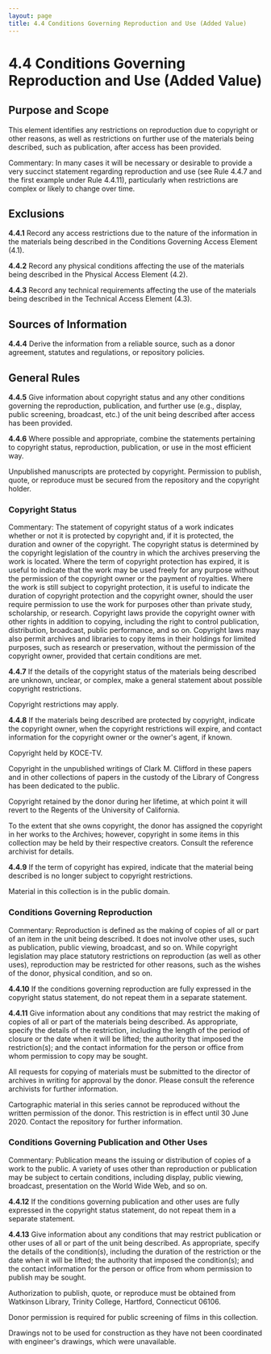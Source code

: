 ```yaml
---
layout: page
title: 4.4 Conditions Governing Reproduction and Use (Added Value)
---
```

# 4.4 Conditions Governing Reproduction and Use (Added Value)

## Purpose and Scope

This element identifies any restrictions on reproduction due to copyright or other reasons, as well as restrictions on further use of the materials being described, such as publication, after access has been provided.

Commentary: In many cases it will be necessary or desirable to provide a very succinct statement regarding reproduction and use (see Rule 4.4.7 and the first example under Rule 4.4.11), particularly when restrictions are complex or likely to change over time.

## Exclusions

**4.4.1** Record any access restrictions due to the nature of the information in the materials being described in the Conditions Governing Access Element (4.1).

**4.4.2** Record any physical conditions affecting the use of the materials being described in the Physical Access Element (4.2).

**4.4.3** Record any technical requirements affecting the use of the materials being described in the Technical Access Element (4.3).

## Sources of Information

**4.4.4** Derive the information from a reliable source, such as a donor agreement, statutes and regulations, or repository policies.

## General Rules

**4.4.5** Give information about copyright status and any other conditions governing the reproduction, publication, and further use (e.g., display, public screening, broadcast, etc.) of the unit being described after access has been provided.

**4.4.6** Where possible and appropriate, combine the statements pertaining to copyright status, reproduction, publication, or use in the most efficient way.

<p class="dacs-example">Unpublished manuscripts are protected by copyright. Permission to publish, quote, or reproduce must be secured from the repository and the copyright holder.</p>

### Copyright Status

Commentary: The statement of copyright status of a work indicates whether or not it is protected by copyright and, if it is protected, the duration and owner of the copyright. The copyright status is determined by the copyright legislation of the country in which the archives preserving the work is located. Where the term of copyright protection has expired, it is useful to indicate that the work may be used freely for any purpose without the permission of the copyright owner or the payment of royalties. Where the work is still subject to copyright protection, it is useful to indicate the duration of copyright protection and the copyright owner, should the user require permission to use the work for purposes other than private study, scholarship, or research. Copyright laws provide the copyright owner with other rights in addition to copying, including the right to control publication, distribution, broadcast, public performance, and so on. Copyright laws may also permit archives and libraries to copy items in their holdings for limited purposes, such as research or preservation, without the permission of the copyright owner, provided that certain conditions are met.

**4.4.7** If the details of the copyright status of the materials being described are unknown, unclear, or complex, make a general statement about possible copyright restrictions.

<p class="dacs-example">Copyright restrictions may apply.</p>

**4.4.8** If the materials being described are protected by copyright, indicate the copyright owner, when the copyright restrictions will expire, and contact information for the copyright owner or the owner's agent, if known.

<p class="dacs-example">Copyright held by KOCE-TV.</p>
<p class="dacs-example">Copyright in the unpublished writings of Clark M. Clifford in these papers and in other collections of papers in the custody of the Library of Congress has been dedicated to the public.</p>
<p class="dacs-example">Copyright retained by the donor during her lifetime, at which point it will revert to the Regents of the University of California.</p>
<p class="dacs-example">To the extent that she owns copyright, the donor has assigned the copyright in her works to the Archives; however, copyright in some items in this collection may be held by their respective creators. Consult the reference archivist for details.</p>

**4.4.9** If the term of copyright has expired, indicate that the material being described is no longer subject to copyright restrictions.

<p class="dacs-example">Material in this collection is in the public domain.</p>

### Conditions Governing Reproduction

Commentary: Reproduction is defined as the making of copies of all or part of an item in the unit being described. It does not involve other uses, such as publication, public viewing, broadcast, and so on. While copyright legislation may place statutory restrictions on reproduction (as well as other uses), reproduction may be restricted for other reasons, such as the wishes of the donor, physical condition, and so on.

**4.4.10** If the conditions governing reproduction are fully expressed in the copyright status statement, do not repeat them in a separate statement.

**4.4.11** Give information about any conditions that may restrict the making of copies of all or part of the materials being described. As appropriate, specify the details of the restriction, including the length of the period of closure or the date when it will be lifted; the authority that imposed the restriction(s); and the contact information for the person or office from whom permission to copy may be sought.

<p class="dacs-example">All requests for copying of materials must be submitted to the director of archives in writing for approval by the donor. Please consult the reference archivists for further information.</p>
<p class="dacs-example">Cartographic material in this series cannot be reproduced without the written permission of the donor. This restriction is in effect until 30 June 2020. Contact the repository for further information.</p>

### Conditions Governing Publication and Other Uses

Commentary: Publication means the issuing or distribution of copies of a work to the public. A variety of uses other than reproduction or publication may be subject to certain conditions, including display, public viewing, broadcast, presentation on the World Wide Web, and so on.

**4.4.12** If the conditions governing publication and other uses are fully expressed in the copyright status statement, do not repeat them in a separate statement.

**4.4.13** Give information about any conditions that may restrict publication or other uses of all or part of the unit being described. As appropriate, specify the details of the condition(s), including the duration of the restriction or the date when it will be lifted; the authority that imposed the condition(s); and the contact information for the person or office from whom permission to publish may be sought.

<p class="dacs-example">Authorization to publish, quote, or reproduce must be obtained from Watkinson Library, Trinity College, Hartford, Connecticut 06106.</p>
<p class="dacs-example">Donor permission is required for public screening of films in this collection.</p>
<p class="dacs-example">Drawings not to be used for construction as they have not been coordinated with engineer's drawings, which were unavailable.</p>
